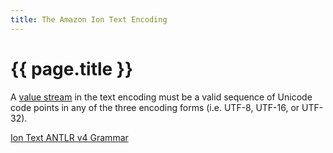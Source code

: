 ```yaml
---
title: The Amazon Ion Text Encoding
---
```


# {{ page.title }}

A [value stream](glossary.html#value_stream) in the text encoding must be a
valid sequence of Unicode code points in any of the three encoding forms
(i.e. UTF-8, UTF-16, or UTF-32).

[Ion Text ANTLR v4 Grammar](grammar/IonText.g4.txt)
